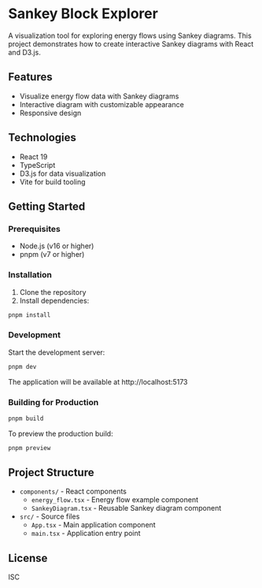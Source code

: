 # Sankey Block Explorer

A visualization tool for exploring energy flows using Sankey diagrams. This project demonstrates how to create interactive Sankey diagrams with React and D3.js.

## Features

- Visualize energy flow data with Sankey diagrams
- Interactive diagram with customizable appearance
- Responsive design

## Technologies

- React 19
- TypeScript
- D3.js for data visualization
- Vite for build tooling

## Getting Started

### Prerequisites

- Node.js (v16 or higher)
- pnpm (v7 or higher)

### Installation

1. Clone the repository
2. Install dependencies:

```bash
pnpm install
```

### Development

Start the development server:

```bash
pnpm dev
```

The application will be available at http://localhost:5173

### Building for Production

```bash
pnpm build
```

To preview the production build:

```bash
pnpm preview
```

## Project Structure

- `components/` - React components
  - `energy_flow.tsx` - Energy flow example component
  - `SankeyDiagram.tsx` - Reusable Sankey diagram component
- `src/` - Source files
  - `App.tsx` - Main application component
  - `main.tsx` - Application entry point

## License

ISC
